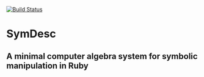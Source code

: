[![Build Status](https://travis-ci.com/max-codeware/SymDesc.svg?branch=master)](https://travis-ci.com/max-codeware/SymDesc)

# SymDesc
## A minimal computer algebra system for symbolic manipulation in Ruby